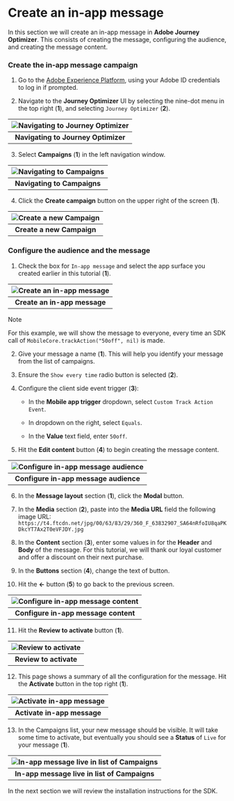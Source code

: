 # Create an in-app message

 In this section we will create an in-app message in **Adobe Journey Optimizer**. This consists of creating the message, configuring the audience, and creating the message content.

### Create the in-app message campaign

1. Go to the [Adobe Experience Platform](https://experience.adobe.com/#/platform), using your Adobe ID credentials to log in if prompted.

2. Navigate to the **Journey Optimizer** UI by selecting the nine-dot menu in the top right (**1**), and selecting `Journey Optimizer` (**2**).

| ![Navigating to Journey Optimizer](assets/ajo-nav.png?raw=true) |
| :---: |
| **Navigating to Journey Optimizer** |

3. Select **Campaigns** (**1**) in the left navigation window.

| ![Navigating to Campaigns](assets/ajo-campaigns.png?raw=true) |
| :---: |
| **Navigating to Campaigns** |

4. Click the **Create campaign** button on the upper right of the screen (**1**).

| ![Create a new Campaign](assets/ajo-create-campaign.png?raw=true) |
| :---: |
| **Create a new Campaign** |

### Configure the audience and the message

1. Check the box for `In-app message` and select the app surface you created earlier in this tutorial (**1**).

| ![Create an in-app message](assets/ajo-create-iam.png?raw=true) |
| :---: |
| **Create an in-app message** |

> [!NOTE]
> For this example, we will show the message to everyone, every time an SDK call of `MobileCore.trackAction("50off", nil)` is made.

2. Give your message a name (**1**).  This will help you identify your message from the list of campaigns.

3. Ensure the `Show every time` radio button is selected (**2**).

4. Configure the client side event trigger (**3**):

    - In the **Mobile app trigger** dropdown, select `Custom Track Action Event`.

    - In dropdown on the right, select `Equals`.

    - In the **Value** text field, enter `50off`.

5. Hit the **Edit content** button (**4**) to begin creating the message content.

| ![Configure in-app message audience](assets/ajo-iam-triggers.png?raw=true) |
| :---: |
| **Configure in-app message audience** |

6. In the **Message layout** section (**1**), click the **Modal** button.

7. In the **Media** section (**2**), paste into the **Media URL** field the following image URL: `https://t4.ftcdn.net/jpg/00/63/83/29/360_F_63832907_SA64nRfoIU8qaPKDkcYT7Ax2T0eVFJDY.jpg`

8. In the **Content** section (**3**), enter some values in for the **Header** and **Body** of the message. For this tutorial, we will thank our loyal customer and offer a discount on their next purchase.

9. In the **Buttons** section (**4**), change the text of button.

10. Hit the **<-** button (**5**) to go back to the previous screen.

| ![Configure in-app message content](assets/ajo-iam-content.png?raw=true) |
| :---: |
| **Configure in-app message content** |

11. Hit the **Review to activate** button (**1**).

| ![Review to activate](assets/ajo-iam-triggers.png?raw=true) |
| :---: |
| **Review to activate** |

12. This page shows a summary of all the configuration for the message.  Hit the **Activate** button in the top right (**1**).

| ![Activate in-app message](assets/ajo-iam-review.png?raw=true) |
| :---: |
| **Activate in-app message** |

13. In the Campaigns list, your new message should be visible.  It will take some time to activate, but eventually you should see a **Status** of `Live` for your message (**1**).

| ![In-app message live in list of Campaigns](assets/ajo-iam-activated.png?raw=true) |
| :---: |
| **In-app message live in list of Campaigns** |

In the next section we will review the installation instructions for the SDK.